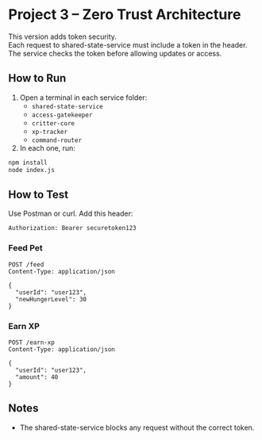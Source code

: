 # Project 3 – Zero Trust Architecture

This version adds token security.  
Each request to shared-state-service must include a token in the header.  
The service checks the token before allowing updates or access.

## How to Run

1. Open a terminal in each service folder:
   - `shared-state-service`
   - `access-gatekeeper`
   - `critter-core`
   - `xp-tracker`
   - `command-router`
2. In each one, run:

```bash
npm install
node index.js
```

## How to Test

Use Postman or curl. Add this header:

```http
Authorization: Bearer securetoken123
```

### Feed Pet

```http
POST /feed
Content-Type: application/json

{
  "userId": "user123",
  "newHungerLevel": 30
}
```

### Earn XP

```http
POST /earn-xp
Content-Type: application/json

{
  "userId": "user123",
  "amount": 40
}
```

## Notes

- The shared-state-service blocks any request without the correct token.
